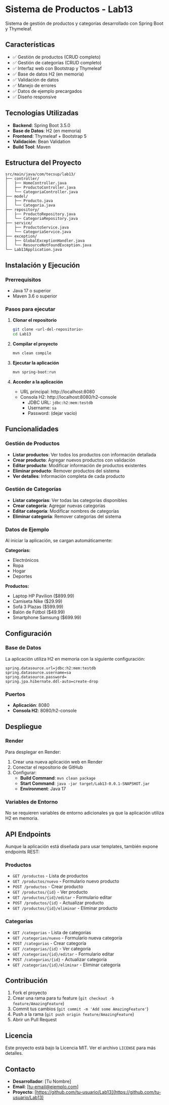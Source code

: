 # Sistema de Productos - Lab13

Sistema de gestión de productos y categorías desarrollado con Spring Boot y Thymeleaf.

## Características

- ✅ Gestión de productos (CRUD completo)
- ✅ Gestión de categorías (CRUD completo)
- ✅ Interfaz web con Bootstrap y Thymeleaf
- ✅ Base de datos H2 (en memoria)
- ✅ Validación de datos
- ✅ Manejo de errores
- ✅ Datos de ejemplo precargados
- ✅ Diseño responsive

## Tecnologías Utilizadas

- **Backend**: Spring Boot 3.5.0
- **Base de Datos**: H2 (en memoria)
- **Frontend**: Thymeleaf + Bootstrap 5
- **Validación**: Bean Validation
- **Build Tool**: Maven

## Estructura del Proyecto

```
src/main/java/com/tecsup/lab13/
├── controller/
│   ├── HomeController.java
│   ├── ProductoController.java
│   └── CategoriaController.java
├── model/
│   ├── Producto.java
│   └── Categoria.java
├── repository/
│   ├── ProductoRepository.java
│   └── CategoriaRepository.java
├── service/
│   ├── ProductoService.java
│   └── CategoriaService.java
├── exception/
│   ├── GlobalExceptionHandler.java
│   └── ResourceNotFoundException.java
└── Lab13Application.java
```

## Instalación y Ejecución

### Prerrequisitos

- Java 17 o superior
- Maven 3.6 o superior

### Pasos para ejecutar

1. **Clonar el repositorio**
   ```bash
   git clone <url-del-repositorio>
   cd Lab13
   ```

2. **Compilar el proyecto**
   ```bash
   mvn clean compile
   ```

3. **Ejecutar la aplicación**
   ```bash
   mvn spring-boot:run
   ```

4. **Acceder a la aplicación**
   - URL principal: http://localhost:8080
   - Consola H2: http://localhost:8080/h2-console
     - JDBC URL: `jdbc:h2:mem:testdb`
     - Username: `sa`
     - Password: (dejar vacío)

## Funcionalidades

### Gestión de Productos

- **Listar productos**: Ver todos los productos con información detallada
- **Crear producto**: Agregar nuevos productos con validación
- **Editar producto**: Modificar información de productos existentes
- **Eliminar producto**: Remover productos del sistema
- **Ver detalles**: Información completa de cada producto

### Gestión de Categorías

- **Listar categorías**: Ver todas las categorías disponibles
- **Crear categoría**: Agregar nuevas categorías
- **Editar categoría**: Modificar nombres de categorías
- **Eliminar categoría**: Remover categorías del sistema

### Datos de Ejemplo

Al iniciar la aplicación, se cargan automáticamente:

**Categorías:**
- Electrónicos
- Ropa
- Hogar
- Deportes

**Productos:**
- Laptop HP Pavilion ($899.99)
- Camiseta Nike ($29.99)
- Sofá 3 Plazas ($599.99)
- Balón de Fútbol ($49.99)
- Smartphone Samsung ($699.99)

## Configuración

### Base de Datos

La aplicación utiliza H2 en memoria con la siguiente configuración:

```properties
spring.datasource.url=jdbc:h2:mem:testdb
spring.datasource.username=sa
spring.datasource.password=
spring.jpa.hibernate.ddl-auto=create-drop
```

### Puertos

- **Aplicación**: 8080
- **Consola H2**: 8080/h2-console

## Despliegue

### Render

Para desplegar en Render:

1. Crear una nueva aplicación web en Render
2. Conectar el repositorio de GitHub
3. Configurar:
   - **Build Command**: `mvn clean package`
   - **Start Command**: `java -jar target/Lab13-0.0.1-SNAPSHOT.jar`
   - **Environment**: Java 17

### Variables de Entorno

No se requieren variables de entorno adicionales ya que la aplicación utiliza H2 en memoria.

## API Endpoints

Aunque la aplicación está diseñada para usar templates, también expone endpoints REST:

### Productos
- `GET /productos` - Lista de productos
- `GET /productos/nuevo` - Formulario nuevo producto
- `POST /productos` - Crear producto
- `GET /productos/{id}` - Ver producto
- `GET /productos/{id}/editar` - Formulario editar
- `POST /productos/{id}` - Actualizar producto
- `GET /productos/{id}/eliminar` - Eliminar producto

### Categorías
- `GET /categorias` - Lista de categorías
- `GET /categorias/nuevo` - Formulario nueva categoría
- `POST /categorias` - Crear categoría
- `GET /categorias/{id}` - Ver categoría
- `GET /categorias/{id}/editar` - Formulario editar
- `POST /categorias/{id}` - Actualizar categoría
- `GET /categorias/{id}/eliminar` - Eliminar categoría

## Contribución

1. Fork el proyecto
2. Crear una rama para tu feature (`git checkout -b feature/AmazingFeature`)
3. Commit tus cambios (`git commit -m 'Add some AmazingFeature'`)
4. Push a la rama (`git push origin feature/AmazingFeature`)
5. Abrir un Pull Request

## Licencia

Este proyecto está bajo la Licencia MIT. Ver el archivo `LICENSE` para más detalles.

## Contacto

- **Desarrollador**: [Tu Nombre]
- **Email**: [tu-email@ejemplo.com]
- **Proyecto**: [https://github.com/tu-usuario/Lab13](https://github.com/tu-usuario/Lab13) 